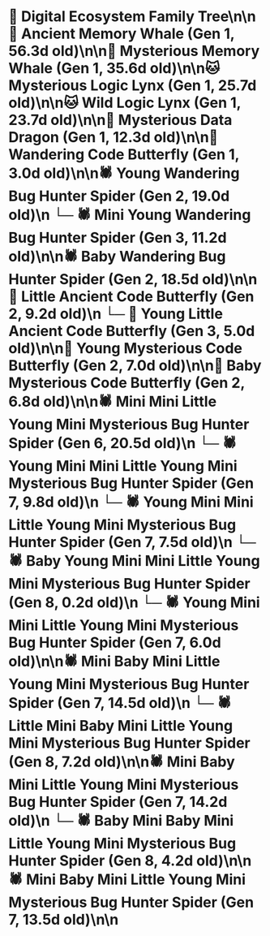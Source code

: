 # 🌳 Digital Ecosystem Family Tree\n\n🐋 Ancient Memory Whale (Gen 1, 56.3d old)\n\n🐋 Mysterious Memory Whale (Gen 1, 35.6d old)\n\n🐱 Mysterious Logic Lynx (Gen 1, 25.7d old)\n\n🐱 Wild Logic Lynx (Gen 1, 23.7d old)\n\n🐉 Mysterious Data Dragon (Gen 1, 12.3d old)\n\n🦋 Wandering Code Butterfly (Gen 1, 3.0d old)\n\n🕷️ Young Wandering Bug Hunter Spider (Gen 2, 19.0d old)\n  └─ 🕷️ Mini Young Wandering Bug Hunter Spider (Gen 3, 11.2d old)\n\n🕷️ Baby Wandering Bug Hunter Spider (Gen 2, 18.5d old)\n\n🦋 Little Ancient Code Butterfly (Gen 2, 9.2d old)\n  └─ 🦋 Young Little Ancient Code Butterfly (Gen 3, 5.0d old)\n\n🦋 Young Mysterious Code Butterfly (Gen 2, 7.0d old)\n\n🦋 Baby Mysterious Code Butterfly (Gen 2, 6.8d old)\n\n🕷️ Mini Mini Little Young Mini Mysterious Bug Hunter Spider (Gen 6, 20.5d old)\n  └─ 🕷️ Young Mini Mini Little Young Mini Mysterious Bug Hunter Spider (Gen 7, 9.8d old)\n  └─ 🕷️ Young Mini Mini Little Young Mini Mysterious Bug Hunter Spider (Gen 7, 7.5d old)\n    └─ 🕷️ Baby Young Mini Mini Little Young Mini Mysterious Bug Hunter Spider (Gen 8, 0.2d old)\n  └─ 🕷️ Young Mini Mini Little Young Mini Mysterious Bug Hunter Spider (Gen 7, 6.0d old)\n\n🕷️ Mini Baby Mini Little Young Mini Mysterious Bug Hunter Spider (Gen 7, 14.5d old)\n  └─ 🕷️ Little Mini Baby Mini Little Young Mini Mysterious Bug Hunter Spider (Gen 8, 7.2d old)\n\n🕷️ Mini Baby Mini Little Young Mini Mysterious Bug Hunter Spider (Gen 7, 14.2d old)\n  └─ 🕷️ Baby Mini Baby Mini Little Young Mini Mysterious Bug Hunter Spider (Gen 8, 4.2d old)\n\n🕷️ Mini Baby Mini Little Young Mini Mysterious Bug Hunter Spider (Gen 7, 13.5d old)\n\n